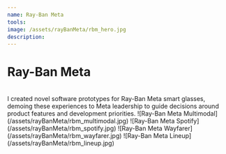 ```yaml
---
name: Ray-Ban Meta
tools: 
image: /assets/rayBanMeta/rbm_hero.jpg
description:
---
```


# Ray-Ban Meta
<br>
I created novel software prototypes for Ray-Ban Meta smart glasses, demoing these experiences to Meta leadership to guide decisions around product features and development priorities.
![Ray-Ban Meta Multimodal](/assets/rayBanMeta/rbm_multimodal.jpg)
![Ray-Ban Meta Spotify](/assets/rayBanMeta/rbm_spotify.jpg)
![Ray-Ban Meta Wayfarer](/assets/rayBanMeta/rbm_wayfarer.jpg)
![Ray-Ban Meta Lineup](/assets/rayBanMeta/rbm_lineup.jpg)


